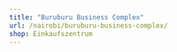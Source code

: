 ```yaml
---
title: "Buruburu Business Complex"
url: /nairobi/buruburu-business-complex/
shop: Einkaufszentrum
---
```

